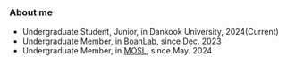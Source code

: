 ### About me
- Undergraduate Student, Junior, in Dankook University, 2024(Current)
- Undergraduate Member, in [BoanLab](https://boanlab.com/), since Dec. 2023
- Undergraduate Member, in [MOSL](https://sites.google.com/site/dkumobileos/), since May. 2024


